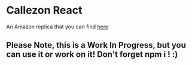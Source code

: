 # Callezon React

An Amazon replica that you can find [here](https://gabrielecallegari.netlify.com)

## Please Note, this is a Work In Progress, but you can use it or work on it! Don't forget npm i ! :)
